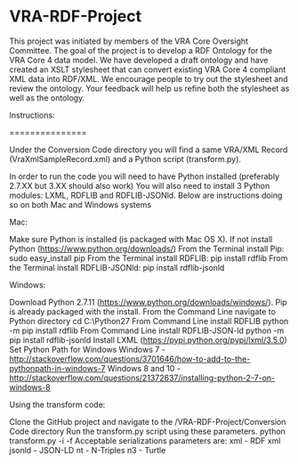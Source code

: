 VRA-RDF-Project
===============
This project was initiated by members of the VRA Core Oversight Committee. The goal of the project is to develop a RDF Ontology for the VRA Core 4 data model. We have developed a draft ontology and have created an XSLT stylesheet that can convert existing VRA Core 4 compliant XML data into RDF/XML. We encourage people to try out the stylesheet and review the ontology. Your feedback will help us refine both the stylesheet as well as the ontology. 

Instructions:

===============

Under the Conversion Code directory you will find a same VRA/XML Record (VraXmlSampleRecord.xml) and a Python script (transform.py).

In order to run the code you will need to have Python installed (preferably 2.7.XX but 3.XX should also work)
You will also need to install 3 Python modules: LXML, RDFLIB and RDFLIB-JSONld. Below are instructions doing so on both Mac and Windows systems

Mac:

Make sure Python is installed (is packaged with Mac OS X). If not install Python (https://www.python.org/downloads/)
From the Terminal install Pip:  
	sudo easy_install pip
From the Terminal install RDFLIB: 
	pip install rdflib
From the Terminal install RDFLIB-JSONld: 
	pip install rdflib-jsonld
	
Windows:

Download Python 2.7.11 (https://www.python.org/downloads/windows/). Pip is already packaged with the install.
From the Command Line navigate to Python directory
	cd C:\Python27
From Command Line install RDFLIB
	python -m pip install rdflib
From Command Line install RDFLIB-JSON-ld
	python -m pip install rdflib-jsonld
Install LXML (https://pypi.python.org/pypi/lxml/3.5.0)
Set Python Path for Windows
	Windows 7 - http://stackoverflow.com/questions/3701646/how-to-add-to-the-pythonpath-in-windows-7
	Windows 8 and 10 - http://stackoverflow.com/questions/21372637/installing-python-2-7-on-windows-8
	
Using the transform code:

Clone the GitHub project and navigate to the /VRA-RDF-Project/Conversion Code directory
Run the transform.py script using these parameters.
	python transform.py -i <inputfile> -f <desired RDF serialization>
Acceptable serializations parameters are:
	xml - RDF xml
	jsonld - JSON-LD
	nt - N-Triples
	n3 - Turtle

